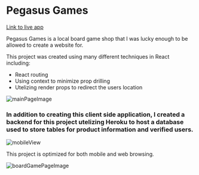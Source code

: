# Pegasus Games

[Link to live app](https://pegasus-games.king-sawyer.vercel.app/)

Pegasus Games is a local board game shop that I was lucky enough to be allowed to create a website for.

This project was created using many different techniques in React including:

- React routing
- Using context to minimize prop drilling
- Utelizing render props to redirect the users location

![mainPageImage](https://i.imgur.com/DLC4D0E.png)

### In addition to creating this client side application, I created a backend for this project utelizing Heroku to host a database used to store tables for product information and verified users.


![mobileView](https://i.imgur.com/eTqGmfm.png)


This project is optimized for both mobile and web browsing. 


![boardGamePageImage](https://i.imgur.com/Wb2FrgG.png)
